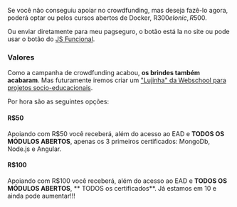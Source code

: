 
Se você não conseguiu apoiar no crowdfunding, mas deseja fazê-lo agora, poderá optar ou pelos cursos abertos de Docker, R$300 e Ionic, R$500. 

Ou enviar diretamente para meu pagseguro, o botão está la no site ou pode usar o botão do [JS Funcional](http://webschool.io/jsfuncional/).

### Valores

Como a campanha de crowdfunding acabou, **os brindes também acabaram**. Mas futuramente iremos criar um ["Lujinha" da Webschool para projetos socio-educacionais](http://nomadev.com.br/webschool-io-lujinha-para-projetos-socio-educacionais/). 

Por hora são as seguintes opções:

#### R$50

Apoiando com R$50 você receberá, além do acesso ao EAD e **TODOS OS MÓDULOS ABERTOS**, apenas os 3 primeiros certificados: MongoDb, Node.js e Angular. 

#### R$100

Apoiando com R$100 você receberá, além do acesso ao EAD e **TODOS OS MÓDULOS ABERTOS**, ** TODOS os certificados**. Já estamos em 10 e ainda pode aumentar!!!
